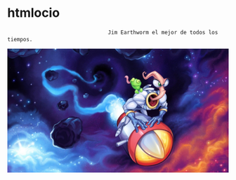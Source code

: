 # htmlocio
                                    Jim Earthworm el mejor de todos los tiempos.
![Screenshot](https://github.com/mario-sanmartin/htmlocio/blob/main/0-dise%C3%B1o/jim.jpg)
